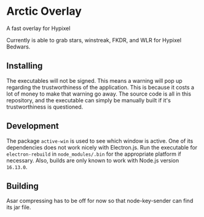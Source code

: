# Arctic Overlay

A fast overlay for Hypixel

Currently is able to grab stars, winstreak, FKDR, and WLR for Hypixel Bedwars.

## Installing

The executables will not be signed. This means a warning will pop up regarding the trustworthiness of the application. This is because it costs a lot of money to make that warning go away. The source code is all in this repository, and the executable can simply be manually built if it's trustworthiness is questioned.

## Development

The package `active-win` is used to see which window is active. One of its dependencies does not work nicely with Electron.js. Run the executable for `electron-rebuild` in `node_modules/.bin` for the appropriate platform if necessary. Also, builds are only known to work with Node.js version `16.13.0`.

## Building

Asar compressing has to be off for now so that node-key-sender can find its jar file.